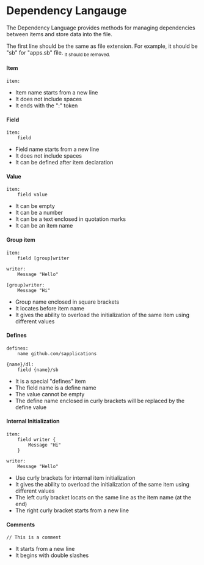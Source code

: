 # Dependency Langauge
The Dependency Language provides methods for managing dependencies between items and store data into the file.

The first line should be the same as file extension. For example, it should be "sb" for "apps.sb" file. <sub>It should be removed.</sub>
#### Item
```
item:
```
- Item name starts from a new line
- It does not include spaces 
- It ends with the ":" token
#### Field
```
item:
    field
```
- Field name starts from a new line
- It does not include spaces 
- It can be defined after item declaration
#### Value
```
item:
    field value	
```
- It can be empty
- It can be a number
- It can be a text enclosed in quotation marks
- It can be an item name
#### Group item
```
item:
    field [group]writer
  
writer:
    Message "Hello"
	
[group]writer:
    Message "Hi"
```
- Group name enclosed in square brackets
- It locates before item name
- It gives the ability to overload the initialization of the same item using different values
#### Defines
```
defines:
    name github.com/sapplications
  
{name}/dl:
    field {name}/sb
```
- It is a special "defines" item
- The field name is a define name
- The value cannot be empty
- The define name enclosed in curly brackets will be replaced by the define value 
#### Internal Initialization
```
item:
    field writer {
        Message "Hi"
    }
  
writer:
    Message "Hello"
```
- Use curly brackets for internal item initialization
- It gives the ability to overload the initialization of the same item using different values
- The left curly bracket locats on the same line as the item name (at the end)
- The right curly bracket starts from a new line
#### Comments
```
// This is a comment
```
- It starts from a new line
- It begins with double slashes
